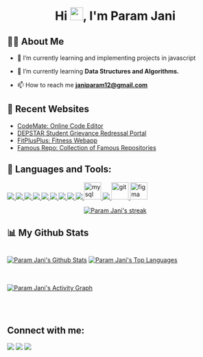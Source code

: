
<h1 align="center">Hi <img src="https://raw.githubusercontent.com/MartinHeinz/MartinHeinz/master/wave.gif" width="30px">, I'm Param Jani</h1>


## 🙋‍♂️ About Me

- 🔭 I’m currently learning and implementing projects in javascript

- 🌱 I’m currently learning **Data Structures and Algorithms.**

- 📫 How to reach me **janiparam12@gmail.com**

## 🎉 Recent Websites
- [CodeMate: Online Code Editor](https://ourcodemate.herokuapp.com/)
- [DEPSTAR Student Grievance Redressal Portal](https://depstarportal.herokuapp.com/)
- [FitPlusPlus: Fitness Webapp](https://fitplusplus.herokuapp.com/)
- [Famous Repo: Collection of Famous Repositories](https://astounding-parfait-b4c5b4.netlify.app/)

## 🚀 Languages and Tools:

<p align="left"> 
    <a href="https://www.w3.org/html/" target="_blank"> <img src="https://img.icons8.com/color/48/000000/html-5.png"/> </a> 
    <a href="https://www.w3schools.com/css/" target="_blank"> <img src="https://img.icons8.com/color/48/000000/css3.png"/> </a> 
    <a href="https://getbootstrap.com" target="_blank"> <img src="https://img.icons8.com/color/48/000000/bootstrap.png"/> </a> 
    <a href="https://mui.com/" target="_blank"> <img src="https://img.icons8.com/color/48/undefined/material-ui.png"/> </a> 
    <a href="https://developer.mozilla.org/en-US/docs/Web/JavaScript" target="_blank"> <img src="https://img.icons8.com/color/48/000000/javascript.png"/> </a> 
    <a href="https://reactjs.org/" target="_blank"> <img src="https://img.icons8.com/color/48/000000/react-native.png"/> </a>
    <a href="https://www.cprogramming.com/" target="_blank"> <img src="https://img.icons8.com/color/48/000000/c-programming.png"/> </a>
    <a href="https://isocpp.org/" target="_blank"> <img src="https://img.icons8.com/color/48/000000/c-plus-plus-logo.png"/> </a>
    <a href="https://www.java.com" target="_blank"> <img src="https://img.icons8.com/color/48/000000/java-coffee-cup-logo.png"/> </a>
    <a href="https://www.mysql.com/" target="_blank"> <img src="https://amanguptaofficial.netlify.app/images/sql.png" alt="mysql" width="40" height="40"/> </a>
    <a href="https://code.visualstudio.com/" target="_blank"> <img src="https://img.icons8.com/fluency/48/undefined/visual-studio-code-2019.png"/> </a> 
    <a href="https://git-scm.com/" target="_blank"> <img src="https://www.vectorlogo.zone/logos/git-scm/git-scm-icon.svg" alt="git" width="40" height="40"/> </a>
    <a href="https://www.figma.com/" target="_blank"> <img src="https://www.vectorlogo.zone/logos/figma/figma-icon.svg" alt="figma" width="40" height="40"/> </a>

  
<br/>

<p align="center">
    <a href="https://github.com/paramjani12/github-readme-streak-stats">
        <img title="🔥 Get streak stats for your profile at git.io/streak-stats" alt="Param Jani's streak" src="https://github-readme-streak-stats.herokuapp.com/?user=paramjani12&theme=black-ice&hide_border=true&stroke=0000&background=060A0CD0"/>
    </a>
</p>

## 📊 My Github Stats

  <br/>
    <a href="https://github.com/paramjani12/github-readme-stats"><img alt="Param Jani's Github Stats" src="https://github-readme-stats.vercel.app/api?username=paramjani12&show_icons=true&count_private=true&theme=react&hide_border=true&bg_color=0D1117" /></a>
  <a href="https://github.com/paramjani12/github-readme-stats"><img alt="Param Jani's Top Languages" src="https://github-readme-stats.vercel.app/api/top-langs/?username=paramjani12&langs_count=8&count_private=true&layout=compact&theme=react&hide_border=true&bg_color=0D1117" /></a>
  <br/>

<br/>
<br/>

<a href="https://github.com/paramjani12/github-readme-activity-graph"><img alt="Param Jani's Activity Graph" src="https://activity-graph.herokuapp.com/graph?username=paramjani12&bg_color=0D1117&color=5BCDEC&line=5BCDEC&point=FFFFFF&hide_border=true" /></a>

<br/>
<br/>

## Connect with me:
<p align="left">

<a href = "https://www.linkedin.com/in/paramjani12/"><img src="https://img.icons8.com/fluent/48/000000/linkedin.png"/></a>
<a href = "https://twitter.com/paramjani12"><img src="https://img.icons8.com/fluent/48/000000/twitter.png"/></a>
<a href = "https://www.youtube.com/channel/UCVYmrH86dSTz8HQRGsYVUwg"><img src="https://img.icons8.com/color/48/000000/youtube-play.png"/></a>

</p>
